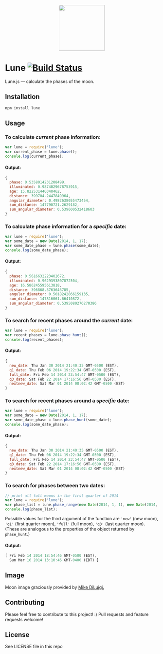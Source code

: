<div align="center">
  <img height="150" width="150"  src="http://ryanseys.com/img/moon.png"/>
</div>

# Lune [![Build Status](https://travis-ci.org/ryanseys/lune.svg?branch=0.2.0)](https://travis-ci.org/ryanseys/lune)

Lune.js — calculate the phases of the moon.

## Installation

```sh   
npm install lune
```

## Usage

### To calculate *current* phase information:

```javascript
var lune = require('lune');
var current_phase = lune.phase();
console.log(current_phase);
```

#### Output:

```javascript
{
  phase: 0.5358014231208499,
  illuminated: 0.9874029678753915,
  age: 15.822531440340462,
  distance: 399704.2447849964,
  angular_diameter: 0.4982638055473454,
  sun_distance: 147790721.2629182,
  sun_angular_diameter: 0.539600532418603
}
```

### To calculate phase information for a *specific* date:

```javascript
var lune = require('lune');
var some_date = new Date(2014, 1, 17);
var some_date_phase = lune.phase(some_date);
console.log(some_date_phase);
```

#### Output:

```javascript
{
  phase: 0.5616632223402672,
  illuminated: 0.9629393807872504,
  age: 16.586245595613818,
  distance: 396868.3763643785,
  angular_diameter: 0.5018242066159135,
  sun_distance: 147816061.66410872,
  sun_angular_diameter: 0.5395080276270386
}
```

### To search for recent phases around the *current* date:

```javascript
var lune = require('lune');
var recent_phases = lune.phase_hunt();
console.log(recent_phases);
```

#### Output:

```javascript
{
  new_date: Thu Jan 30 2014 21:40:35 GMT-0500 (EST),
  q1_date: Thu Feb 06 2014 19:22:34 GMT-0500 (EST),
  full_date: Fri Feb 14 2014 23:54:47 GMT-0500 (EST),
  q3_date: Sat Feb 22 2014 17:16:56 GMT-0500 (EST),
  nextnew_date: Sat Mar 01 2014 08:02:42 GMT-0500 (EST)
}
```

### To search for recent phases around a *specific* date:

```javascript
var lune = require('lune');
var some_date = new Date(2014, 1, 17);
var some_date_phase = lune.phase_hunt(some_date);
console.log(some_date_phase);
```

#### Output:

```javascript
{
  new_date: Thu Jan 30 2014 21:40:35 GMT-0500 (EST),
  q1_date: Thu Feb 06 2014 19:22:34 GMT-0500 (EST),
  full_date: Fri Feb 14 2014 23:54:47 GMT-0500 (EST),
  q3_date: Sat Feb 22 2014 17:16:56 GMT-0500 (EST),
  nextnew_date: Sat Mar 01 2014 08:02:42 GMT-0500 (EST)
}
```

### To search for phases between two dates:

```javascript
// print all full moons in the first quarter of 2014
var lune = require('lune');
var phase_list = lune.phase_range(new Date(2014, 1, 1), new Date(2014, 3, 1), 'full')
console.log(phase_list);
```

Possible values for the third argument of the function are `'new'` (new moon),
`'q1'` (first quarter moon), `'full'` (full moon), `'q3'` (last quarter moon).
(These are analogous to the properties of the object returned by `phase_hunt`.)

#### Output:

```javascript
[ Fri Feb 14 2014 18:54:46 GMT-0500 (EST),
  Sun Mar 16 2014 13:10:46 GMT-0400 (EDT) ]
```

## Image

Moon image graciously provided by [Mike DiLuigi.](https://www.behance.net/mikediluigi)

## Contributing

Please feel free to contribute to this project! :) Pull requests and feature requests welcome!

## License

See LICENSE file in this repo
